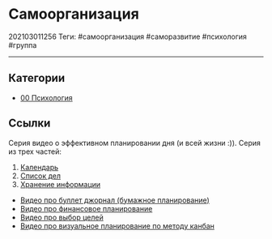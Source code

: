 # Самоорганизация

202103011256
Теги: #самоорганизация #саморазвитие #психология #группа 
___

## Категории

* [00 Психология](00%20%D0%9F%D1%81%D0%B8%D1%85%D0%BE%D0%BB%D0%BE%D0%B3%D0%B8%D1%8F.md)

## Ссылки

Серия видео о эффективном планировании дня (и всей жизни :)). Серия из трех частей: 
1. [Календарь](https://www.youtube.com/watch?v=K69OXowkq0A)
2. [Список дел](https://www.youtube.com/watch?v=tZdJcwlwBSw)
3. [Хранение информации](https://www.youtube.com/watch?v=RWdURWwY1ko)

* [Видео про буллет джорнал (бумажное планирование)](https://www.youtube.com/watch?v=_aDl-D7W0R8)
* [Видео про финансовое планирование](https://www.youtube.com/watch?v=OvLmYFziOVs)
* [Видео про выбор целей](https://www.youtube.com/watch?v=iEekVluDkdY)
* [Видео про визуальное планирование по методу канбан](https://www.youtube.com/watch?v=y9bCGo7_Usg)
